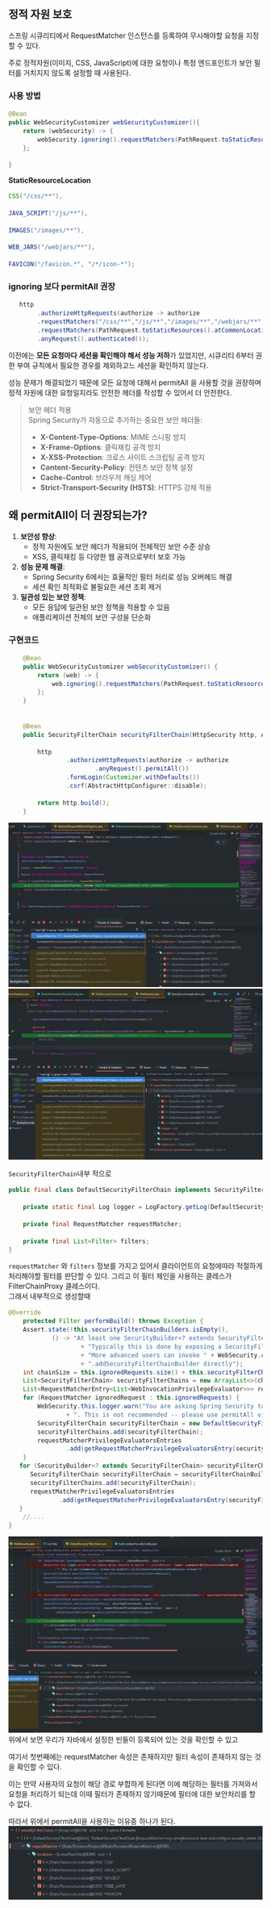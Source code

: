## 정적 자원 보호
스프링 시큐리티에서 RequestMatcher 인스턴스를 등록하여 무시해야할 요청을 지정할 수 있다.  
  
주로 정적자원(이미지, CSS, JavaScript)에 대한 요청이나 특정 엔드포인트가 보안 필터를 거치지지 않도록 설정할 때 사용된다.  
  
### 사용 방법
```java
@Bean
public WebSecurityCustomizer webSecurityCustomizer(){
    return (webSecurity) -> {
        webSecurity.ignoring().requestMatchers(PathRequest.toStaticResources().atCommonLocations());
    };
    
}


```
  
**StaticResourceLocation**  
```java 
CSS("/css/**"),
    
JAVA_SCRIPT("/js/**"),
    
IMAGES("/images/**"),
    
WEB_JARS("/webjars/**"),
    
FAVICON("/favicon.*", "/*/icon-*");

```
  
### ignoring 보다 permitAll 권장
```java
   http
        .authorizeHttpRequests(authorize -> authorize
        .requestMatchers("/css/**","/js/**","/images/**","/webjars/**","/favicon.*", "/*/icon-*").permitAll()
        .requestMatchers(PathRequest.toStaticResources().atCommonLocations()).permitAll()
        .anyRequest().authenticated());
```
이전에는 **모든 요청마다 세션을 확인해야 해서 성능 저하**가 있었지만, 시큐리티 6부터 권한 부여 규칙에서 필요한 경우를 제외하고느 세션을 확인하지 않는다.  
  
성능 문제가 해결되었기 때문에 모든 요청에 대해서 permitAll 을 사용할 것을 권장하며 정적 자원에 대한 요청일지라도 안전한 헤더를 작성할 수 있어서 더 안전한다.

>  보안 헤더 적용  
> Spring Security가 자동으로 추가하는 중요한 보안 헤더들:  
> - **X-Content-Type-Options**: MIME 스니핑 방지
> - **X-Frame-Options**: 클릭재킹 공격 방지
> - **X-XSS-Protection**: 크로스 사이트 스크립팅 공격 방지
> - **Content-Security-Policy**: 컨텐츠 보안 정책 설정
> - **Cache-Control**: 브라우저 캐싱 제어
> - **Strict-Transport-Security (HSTS)**: HTTPS 강제 적용  

## 왜 permitAll이 더 권장되는가?

1. **보안성 향상**:
    - 정적 자원에도 보안 헤더가 적용되어 전체적인 보안 수준 상승
    - XSS, 클릭재킹 등 다양한 웹 공격으로부터 보호 가능
2. **성능 문제 해결**:
    - Spring Security 6에서는 효율적인 필터 처리로 성능 오버헤드 해결
    - 세션 확인 최적화로 불필요한 세션 조회 제거
3. **일관성 있는 보안 정책**:
    - 모든 응답에 일관된 보안 정책을 적용할 수 있음
    - 애플리케이션 전체의 보안 구성을 단순화
  
### 구현코드  
```java
    @Bean
    public WebSecurityCustomizer webSecurityCustomizer() {
        return (web) -> {
            web.ignoring().requestMatchers(PathRequest.toStaticResources().atCommonLocations());
        };
    }


    @Bean
    public SecurityFilterChain securityFilterChain(HttpSecurity http, ApplicationContext context) throws Exception {

        http
                .authorizeHttpRequests(authorize -> authorize
                        .anyRequest().permitAll())
                .formLogin(Customizer.withDefaults())
                .csrf(AbstractHttpConfigurer::disable);

        return http.build();
    }

```

![img_26.png](../../img/img_26.png)
![img_27.png](../../img/img_27.png)

`SecurityFilterChain`내부 적으로  
```java
public final class DefaultSecurityFilterChain implements SecurityFilterChain {

    private static final Log logger = LogFactory.getLog(DefaultSecurityFilterChain.class);

    private final RequestMatcher requestMatcher;

    private final List<Filter> filters;
}
```
`requestMatcher` 와 `filters` 정보를 가지고 있어서 클라이언트의 요청에따라 적절하게 처리해야할 필터를 판단할 수 있다. 그리고 이 필터 체인을 사용하는 클레스가 FilterChainProxy 클레스이다.  
그래서 내부적으로 생성할때  
```java
@Override
	protected Filter performBuild() throws Exception {
    Assert.state(!this.securityFilterChainBuilders.isEmpty(),
            () -> "At least one SecurityBuilder<? extends SecurityFilterChain> needs to be specified. "
                    + "Typically this is done by exposing a SecurityFilterChain bean. "
                    + "More advanced users can invoke " + WebSecurity.class.getSimpleName()
                    + ".addSecurityFilterChainBuilder directly");
    int chainSize = this.ignoredRequests.size() + this.securityFilterChainBuilders.size();
    List<SecurityFilterChain> securityFilterChains = new ArrayList<>(chainSize);
    List<RequestMatcherEntry<List<WebInvocationPrivilegeEvaluator>>> requestMatcherPrivilegeEvaluatorsEntries = new ArrayList<>();
    for (RequestMatcher ignoredRequest : this.ignoredRequests) {
        WebSecurity.this.logger.warn("You are asking Spring Security to ignore " + ignoredRequest
                + ". This is not recommended -- please use permitAll via HttpSecurity#authorizeHttpRequests instead.");
        SecurityFilterChain securityFilterChain = new DefaultSecurityFilterChain(ignoredRequest);
        securityFilterChains.add(securityFilterChain);
        requestMatcherPrivilegeEvaluatorsEntries
                .add(getRequestMatcherPrivilegeEvaluatorsEntry(securityFilterChain));
    }
   for (SecurityBuilder<? extends SecurityFilterChain> securityFilterChainBuilder : this.securityFilterChainBuilders) {
      SecurityFilterChain securityFilterChain = securityFilterChainBuilder.build();
      securityFilterChains.add(securityFilterChain);
      requestMatcherPrivilegeEvaluatorsEntries
              .add(getRequestMatcherPrivilegeEvaluatorsEntry(securityFilterChain));
   }
    //....
}

```  
![img_28.png](../../img/img_28.png)  
위에서 보면 우리가 자바에서 설정한 빈들이 등록되어 있는 것을 확인할 수 있고   

여기서 첫번째에는 requestMatcher 속성은 존재하지만 필터 속성이 존재하지 않는 것을 확인할 수 있다.  
  
이는 만약 사용자의 요청이 해당 경로 부합하게 된다면 이에 해당하는 필터를 가져와서 요청을 처리하기 되는데 이때 필터가 존재하지 않기때문에 필터에 대한 보안처리를 할 수 없다.  
  
따라서 위에서 permitAll을 사용하는 이유중 하나가 된다.
![img_29.png](../../img/img_29.png)